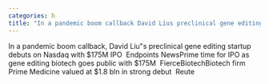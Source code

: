 ```yaml
---
categories: h
title: "In a pandemic boom callback David Lius preclinical gene editing startup debuts on Nasdaq with 175M IPO  Endpoints News"
---
```

In a pandemic boom callback, David Liu"s preclinical gene editing startup debuts on Nasdaq with $175M IPO&nbsp;&nbsp;Endpoints NewsPrime time for IPO as gene editing biotech goes public with $175M&nbsp;&nbsp;FierceBiotechBiotech firm Prime Medicine valued at $1.8 bln in strong debut&nbsp;&nbsp;Reute